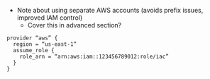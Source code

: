 - Note about using separate AWS accounts (avoids prefix issues, improved IAM control)
  - Cover this in advanced section?
  
```
provider “aws” {
  region = “us-east-1”
  assume_role {
    role_arn = “arn:aws:iam::123456789012:role/iac”
  }
}
```